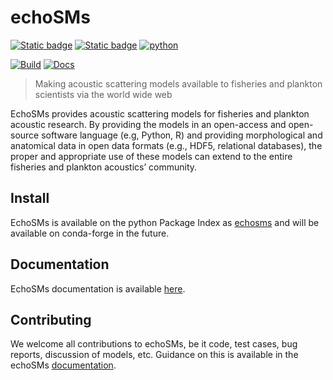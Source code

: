 # echoSMs

[![Static badge](https://img.shields.io/pypi/v/echosms.svg)](https://pypi.org/project/echosms/)
[![Static badge](https://img.shields.io/github/license/ices-tools-dev/echosms)](https://raw.githubusercontent.com/ices-tools-dev/echoSMs/refs/heads/main/LICENSE)
[![python](https://img.shields.io/pypi/pyversions/echosms.svg?logo=python&logoColor=white)](https://pypi.org/project/echosms/)

[![Build](https://github.com/ices-tools-dev/echosms/actions/workflows/publish-to-pypi.yml/badge.svg)](https://github.com/ices-tools-dev/echoSMs/actions/workflows/publish-to-pypi.yml)
[![Docs](https://github.com/ices-tools-dev/echosms/actions/workflows/build-docs.yml/badge.svg)](https://ices-tools-dev.github.io/echoSMs/)

> Making acoustic scattering models available to fisheries and plankton scientists via the world wide web

EchoSMs provides acoustic scattering models for fisheries and plankton acoustic research. By providing the models in an open-access and open-source software language (e.g, Python, R) and providing morphological and anatomical data in open data formats (e.g., HDF5, relational databases), the proper and appropriate use of these models can extend to the entire fisheries and plankton acoustics’ community.

## Install

EchoSMs is available on the python Package Index as [echosms](https://pypi.org/project/echosms/) and will be available on conda-forge in the future.

## Documentation

EchoSMs documentation is available [here](https://ices-tools-dev.github.io/echoSMs/).

## Contributing

We welcome all contributions to echoSMs, be it code, test cases, bug reports, discussion of models, etc. Guidance on this is available in the echoSMs [documentation](https://ices-tools-dev.github.io/echoSMs/#contributing-to-echosms).

